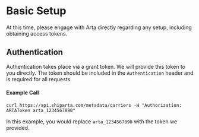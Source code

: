 # Basic Setup

At this time, please engage with Arta directly regarding any setup, including obtaining access tokens.

## Authentication
Authentication takes place via a grant token. We will provide this token to you directly.
The token should be included in the `Authentication` header and is required for all requests.

#### Example Call
```curl
curl https://api.shiparta.com/metadata/carriers -H "Authorization: ARTAToken arta_1234567890"
```
In this example, you would replace `arta_1234567890` with the token we provided.
